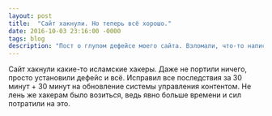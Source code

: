 ```yaml
---
layout: post
title:  "Сайт хакнули. Но теперь всё хорошо."
date: 2016-10-03 23:16:00 -0000
tags: blog
description: "Пост о глупом дефейсе моего сайта. Взломали, что-то написали по арабски. Я даже прочитать не смог. Быстро всё убрал."
---
```


Сайт хакнули какие-то исламские хакеры. Даже не портили ничего, просто установили дефейс и всё. Исправил все последствия за 30 минут + 30 минут на обновление системы управления контентом. Не лень же хакерам было возиться, ведь явно больше времени и сил потратили на это.